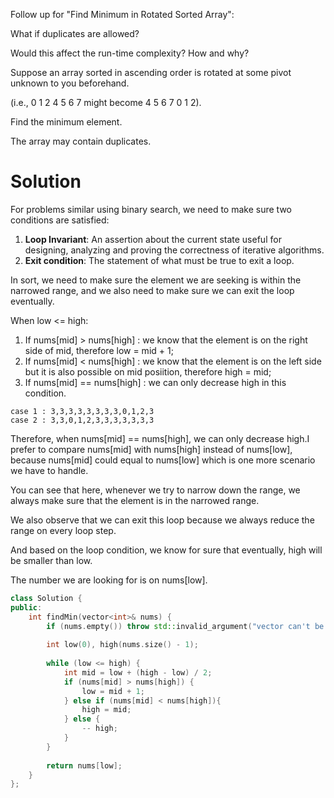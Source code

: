 Follow up for "Find Minimum in Rotated Sorted Array":

What if duplicates are allowed?

Would this affect the run-time complexity? How and why?
 
Suppose an array sorted in ascending order is rotated at some pivot unknown to you beforehand.

(i.e., 0 1 2 4 5 6 7 might become 4 5 6 7 0 1 2).

Find the minimum element.

The array may contain duplicates.

# Solution

For problems similar using binary search, we need to make sure two conditions are satisfied:

1. __Loop Invariant__: An assertion about the current state useful for designing, analyzing and proving the correctness of iterative algorithms.  
2. __Exit condition__: The statement of what must be true to exit a loop. 
 
In sort, we need to make sure the element we are seeking is within the narrowed range, and we also need to make sure we can exit the loop eventually.

When low <= high:

1. If nums[mid] > nums[high] : we know that the element is on the right side of mid, therefore low = mid + 1;
2. If nums[mid] < nums[high] : we know that the element is on the left side but it is also possible on mid posiition, therefore high = mid;
3. If nums[mid] == nums[high] : we can only decrease high in this condition.

 ```
 case 1 : 3,3,3,3,3,3,3,3,0,1,2,3
 case 2 : 3,3,0,1,2,3,3,3,3,3,3,3
 ```
 
Therefore, when nums[mid] == nums[high], we can only decrease high.I prefer to compare nums[mid] with nums[high] instead of nums[low],
because nums[mid] could equal to nums[low] which is one more scenario we have to handle.

You can see that here, whenever we try to narrow down the range, we always make sure that the element is in the narrowed range.
 
We also observe that we can exit this loop because we always reduce the range on every loop step.
 
And based on the loop condition, we know for sure that eventually, high will be smaller than low.
 
The number we are looking for is on nums[low]. 
 
```cpp 
class Solution {
public:
    int findMin(vector<int>& nums) {
        if (nums.empty()) throw std::invalid_argument("vector can't be empty!");
        
        int low(0), high(nums.size() - 1);     
        
        while (low <= high) {
            int mid = low + (high - low) / 2;
            if (nums[mid] > nums[high]) {
                low = mid + 1;
            } else if (nums[mid] < nums[high]){
                high = mid;
            } else {
                -- high;
            }
        }
        
        return nums[low];
    }
};
```
